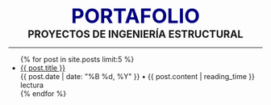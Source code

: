 <center><span style="font-size: 40px; color: #000080;"><b>PORTAFOLIO</b></span></center>

<center><span style="font-size: 20px;"><b>PROYECTOS DE INGENIERÍA ESTRUCTURAL</b></span></center>

---
<ul class="post-list">
  {% for post in site.posts limit:5 %}
    <li>
      <a class="post-link" href="{{ post.url | relative_url }}">{{ post.title }}</a>
      <div class="post-meta">
        <time datetime="{{ post.date | date_to_xmlschema }}">{{ post.date | date: "%B %d, %Y" }}</time>
        <span>• {{ post.content | reading_time }} lectura</span>
      </div>
    </li>
  {% endfor %}
</ul>
